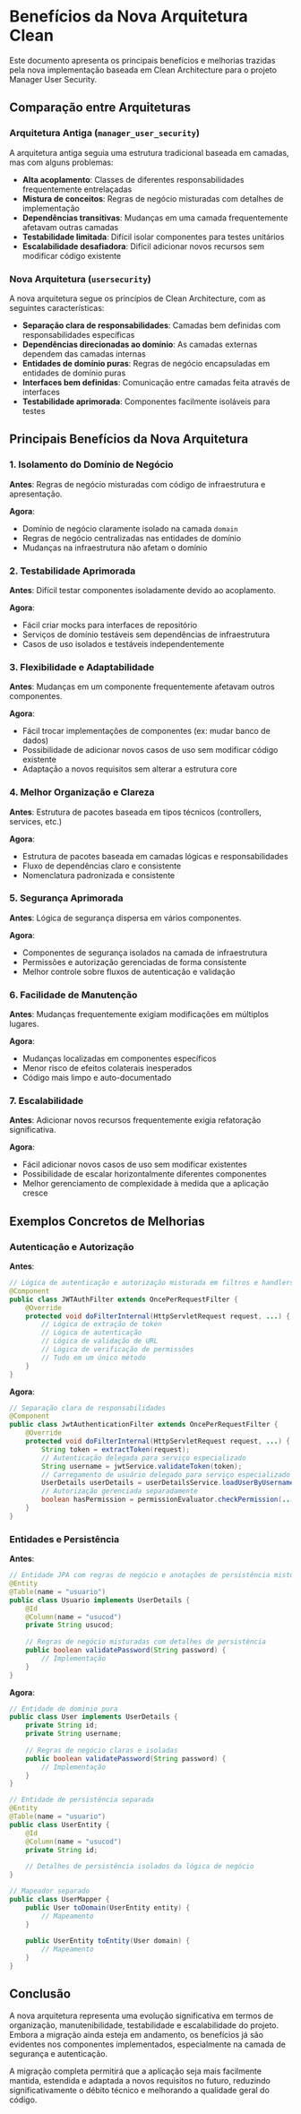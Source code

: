 # Benefícios da Nova Arquitetura Clean

Este documento apresenta os principais benefícios e melhorias trazidas pela nova implementação baseada em Clean Architecture para o projeto Manager User Security.

## Comparação entre Arquiteturas

### Arquitetura Antiga (`manager_user_security`)

A arquitetura antiga seguia uma estrutura tradicional baseada em camadas, mas com alguns problemas:

- **Alta acoplamento**: Classes de diferentes responsabilidades frequentemente entrelaçadas
- **Mistura de conceitos**: Regras de negócio misturadas com detalhes de implementação
- **Dependências transitivas**: Mudanças em uma camada frequentemente afetavam outras camadas
- **Testabilidade limitada**: Difícil isolar componentes para testes unitários
- **Escalabilidade desafiadora**: Difícil adicionar novos recursos sem modificar código existente

### Nova Arquitetura (`usersecurity`)

A nova arquitetura segue os princípios de Clean Architecture, com as seguintes características:

- **Separação clara de responsabilidades**: Camadas bem definidas com responsabilidades específicas
- **Dependências direcionadas ao domínio**: As camadas externas dependem das camadas internas
- **Entidades de domínio puras**: Regras de negócio encapsuladas em entidades de domínio puras
- **Interfaces bem definidas**: Comunicação entre camadas feita através de interfaces
- **Testabilidade aprimorada**: Componentes facilmente isoláveis para testes

## Principais Benefícios da Nova Arquitetura

### 1. Isolamento do Domínio de Negócio

**Antes**: Regras de negócio misturadas com código de infraestrutura e apresentação.

**Agora**: 
- Domínio de negócio claramente isolado na camada `domain`
- Regras de negócio centralizadas nas entidades de domínio
- Mudanças na infraestrutura não afetam o domínio

### 2. Testabilidade Aprimorada

**Antes**: Difícil testar componentes isoladamente devido ao acoplamento.

**Agora**:
- Fácil criar mocks para interfaces de repositório
- Serviços de domínio testáveis sem dependências de infraestrutura
- Casos de uso isolados e testáveis independentemente

### 3. Flexibilidade e Adaptabilidade

**Antes**: Mudanças em um componente frequentemente afetavam outros componentes.

**Agora**:
- Fácil trocar implementações de componentes (ex: mudar banco de dados)
- Possibilidade de adicionar novos casos de uso sem modificar código existente
- Adaptação a novos requisitos sem alterar a estrutura core

### 4. Melhor Organização e Clareza

**Antes**: Estrutura de pacotes baseada em tipos técnicos (controllers, services, etc.)

**Agora**:
- Estrutura de pacotes baseada em camadas lógicas e responsabilidades
- Fluxo de dependências claro e consistente
- Nomenclatura padronizada e consistente

### 5. Segurança Aprimorada

**Antes**: Lógica de segurança dispersa em vários componentes.

**Agora**:
- Componentes de segurança isolados na camada de infraestrutura
- Permissões e autorização gerenciadas de forma consistente
- Melhor controle sobre fluxos de autenticação e validação

### 6. Facilidade de Manutenção

**Antes**: Mudanças frequentemente exigiam modificações em múltiplos lugares.

**Agora**:
- Mudanças localizadas em componentes específicos
- Menor risco de efeitos colaterais inesperados
- Código mais limpo e auto-documentado

### 7. Escalabilidade

**Antes**: Adicionar novos recursos frequentemente exigia refatoração significativa.

**Agora**:
- Fácil adicionar novos casos de uso sem modificar existentes
- Possibilidade de escalar horizontalmente diferentes componentes
- Melhor gerenciamento de complexidade à medida que a aplicação cresce

## Exemplos Concretos de Melhorias

### Autenticação e Autorização

**Antes**:
```java
// Lógica de autenticação e autorização misturada em filtros e handlers
@Component
public class JWTAuthFilter extends OncePerRequestFilter {
    @Override
    protected void doFilterInternal(HttpServletRequest request, ...) {
        // Lógica de extração de token
        // Lógica de autenticação
        // Lógica de validação de URL
        // Lógica de verificação de permissões
        // Tudo em um único método
    }
}
```

**Agora**:
```java
// Separação clara de responsabilidades
@Component
public class JwtAuthenticationFilter extends OncePerRequestFilter {
    @Override
    protected void doFilterInternal(HttpServletRequest request, ...) {
        String token = extractToken(request);
        // Autenticação delegada para serviço especializado
        String username = jwtService.validateToken(token);
        // Carregamento de usuário delegado para serviço especializado
        UserDetails userDetails = userDetailsService.loadUserByUsername(username);
        // Autorização gerenciada separadamente
        boolean hasPermission = permissionEvaluator.checkPermission(...);
    }
}
```

### Entidades e Persistência

**Antes**:
```java
// Entidade JPA com regras de negócio e anotações de persistência misturadas
@Entity
@Table(name = "usuario")
public class Usuario implements UserDetails {
    @Id
    @Column(name = "usucod")
    private String usucod;
    
    // Regras de negócio misturadas com detalhes de persistência
    public boolean validatePassword(String password) {
        // Implementação
    }
}
```

**Agora**:
```java
// Entidade de domínio pura
public class User implements UserDetails {
    private String id;
    private String username;
    
    // Regras de negócio claras e isoladas
    public boolean validatePassword(String password) {
        // Implementação
    }
}

// Entidade de persistência separada
@Entity
@Table(name = "usuario")
public class UserEntity {
    @Id
    @Column(name = "usucod")
    private String id;
    
    // Detalhes de persistência isolados da lógica de negócio
}

// Mapeador separado
public class UserMapper {
    public User toDomain(UserEntity entity) {
        // Mapeamento
    }
    
    public UserEntity toEntity(User domain) {
        // Mapeamento
    }
}
```

## Conclusão

A nova arquitetura representa uma evolução significativa em termos de organização, manutenibilidade, testabilidade e escalabilidade do projeto. Embora a migração ainda esteja em andamento, os benefícios já são evidentes nos componentes implementados, especialmente na camada de segurança e autenticação.

A migração completa permitirá que a aplicação seja mais facilmente mantida, estendida e adaptada a novos requisitos no futuro, reduzindo significativamente o débito técnico e melhorando a qualidade geral do código.